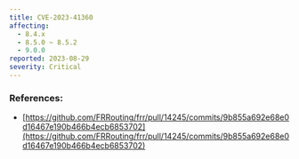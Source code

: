 ```yaml
---
title: CVE-2023-41360
affecting:
  - 8.4.x
  - 8.5.0 ~ 8.5.2
  - 9.0.0
reported: 2023-08-29
severity: Critical
---
```


### References:
- [https://github.com/FRRouting/frr/pull/14245/commits/9b855a692e68e0d16467e190b466b4ecb6853702](https://github.com/FRRouting/frr/pull/14245/commits/9b855a692e68e0d16467e190b466b4ecb6853702)
